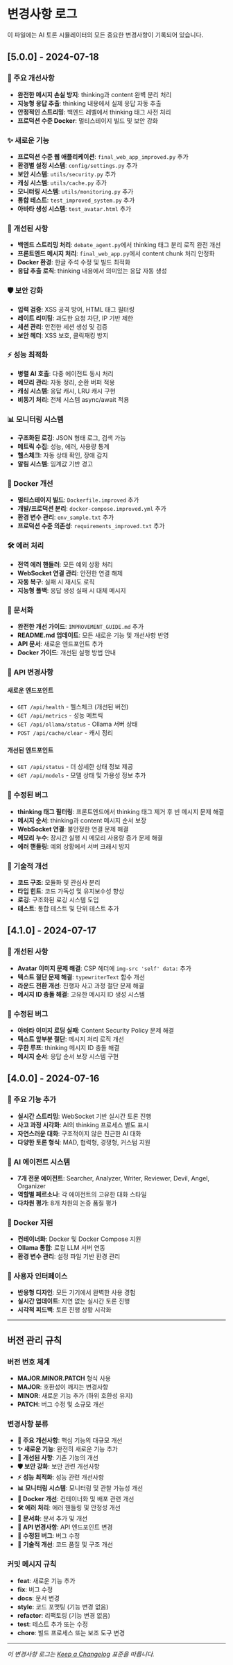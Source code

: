 # 변경사항 로그

이 파일에는 AI 토론 시뮬레이터의 모든 중요한 변경사항이 기록되어 있습니다.

## [5.0.0] - 2024-07-18

### 🎉 주요 개선사항
- **완전한 메시지 손실 방지**: thinking과 content 완벽 분리 처리
- **지능형 응답 추출**: thinking 내용에서 실제 응답 자동 추출
- **안정적인 스트리밍**: 백엔드 레벨에서 thinking 태그 사전 처리
- **프로덕션 수준 Docker**: 멀티스테이지 빌드 및 보안 강화

### ✨ 새로운 기능
- **프로덕션 수준 웹 애플리케이션**: `final_web_app_improved.py` 추가
- **환경별 설정 시스템**: `config/settings.py` 추가
- **보안 시스템**: `utils/security.py` 추가
- **캐싱 시스템**: `utils/cache.py` 추가
- **모니터링 시스템**: `utils/monitoring.py` 추가
- **통합 테스트**: `test_improved_system.py` 추가
- **아바타 생성 시스템**: `test_avatar.html` 추가

### 🔧 개선된 사항
- **백엔드 스트리밍 처리**: `debate_agent.py`에서 thinking 태그 분리 로직 완전 개선
- **프론트엔드 메시지 처리**: `final_web_app.py`에서 content chunk 처리 안정화
- **Docker 환경**: 한글 주석 수정 및 빌드 최적화
- **응답 추출 로직**: thinking 내용에서 의미있는 응답 자동 생성

### 🛡️ 보안 강화
- **입력 검증**: XSS 공격 방어, HTML 태그 필터링
- **레이트 리미팅**: 과도한 요청 차단, IP 기반 제한
- **세션 관리**: 안전한 세션 생성 및 검증
- **보안 헤더**: XSS 보호, 클릭재킹 방지

### ⚡ 성능 최적화
- **병렬 AI 호출**: 다중 에이전트 동시 처리
- **메모리 관리**: 자동 정리, 순환 버퍼 적용
- **캐싱 시스템**: 응답 캐시, LRU 캐시 구현
- **비동기 처리**: 전체 시스템 async/await 적용

### 📊 모니터링 시스템
- **구조화된 로깅**: JSON 형태 로그, 검색 가능
- **메트릭 수집**: 성능, 에러, 사용량 통계
- **헬스체크**: 자동 상태 확인, 장애 감지
- **알림 시스템**: 임계값 기반 경고

### 🐳 Docker 개선
- **멀티스테이지 빌드**: `Dockerfile.improved` 추가
- **개발/프로덕션 분리**: `docker-compose.improved.yml` 추가
- **환경 변수 관리**: `env_sample.txt` 추가
- **프로덕션 수준 의존성**: `requirements_improved.txt` 추가

### 🛠️ 에러 처리
- **전역 에러 핸들러**: 모든 예외 상황 처리
- **WebSocket 연결 관리**: 안전한 연결 해제
- **자동 복구**: 실패 시 재시도 로직
- **지능형 폴백**: 응답 생성 실패 시 대체 메시지

### 📝 문서화
- **완전한 개선 가이드**: `IMPROVEMENT_GUIDE.md` 추가
- **README.md 업데이트**: 모든 새로운 기능 및 개선사항 반영
- **API 문서**: 새로운 엔드포인트 추가
- **Docker 가이드**: 개선된 실행 방법 안내

### 🔄 API 변경사항
#### 새로운 엔드포인트
- `GET /api/health` - 헬스체크 (개선된 버전)
- `GET /api/metrics` - 성능 메트릭
- `GET /api/ollama/status` - Ollama 서버 상태
- `POST /api/cache/clear` - 캐시 정리

#### 개선된 엔드포인트
- `GET /api/status` - 더 상세한 상태 정보 제공
- `GET /api/models` - 모델 상태 및 가용성 정보 추가

### 🐛 수정된 버그
- **thinking 태그 필터링**: 프론트엔드에서 thinking 태그 제거 후 빈 메시지 문제 해결
- **메시지 순서**: thinking과 content 메시지 순서 보장
- **WebSocket 연결**: 불안정한 연결 문제 해결
- **메모리 누수**: 장시간 실행 시 메모리 사용량 증가 문제 해결
- **에러 핸들링**: 예외 상황에서 서버 크래시 방지

### 🔧 기술적 개선
- **코드 구조**: 모듈화 및 관심사 분리
- **타입 힌트**: 코드 가독성 및 유지보수성 향상
- **로깅**: 구조화된 로깅 시스템 도입
- **테스트**: 통합 테스트 및 단위 테스트 추가

## [4.1.0] - 2024-07-17

### 🔧 개선된 사항
- **Avatar 이미지 문제 해결**: CSP 헤더에 `img-src 'self' data:` 추가
- **텍스트 절단 문제 해결**: `typewriterText` 함수 개선
- **라운드 전환 개선**: 진행자 사고 과정 절단 문제 해결
- **메시지 ID 충돌 해결**: 고유한 메시지 ID 생성 시스템

### 🐛 수정된 버그
- **아바타 이미지 로딩 실패**: Content Security Policy 문제 해결
- **텍스트 앞부분 절단**: 메시지 처리 로직 개선
- **무한 루프**: thinking 메시지 ID 충돌 해결
- **메시지 순서**: 응답 순서 보장 시스템 구현

## [4.0.0] - 2024-07-16

### 🎉 주요 기능 추가
- **실시간 스트리밍**: WebSocket 기반 실시간 토론 진행
- **사고 과정 시각화**: AI의 thinking 프로세스 별도 표시
- **자연스러운 대화**: 구조적이지 않은 친근한 AI 대화
- **다양한 토론 형식**: MAD, 협력형, 경쟁형, 커스텀 지원

### 🤖 AI 에이전트 시스템
- **7개 전문 에이전트**: Searcher, Analyzer, Writer, Reviewer, Devil, Angel, Organizer
- **역할별 페르소나**: 각 에이전트의 고유한 대화 스타일
- **다차원 평가**: 8개 차원의 논증 품질 평가

### 🐳 Docker 지원
- **컨테이너화**: Docker 및 Docker Compose 지원
- **Ollama 통합**: 로컬 LLM 서버 연동
- **환경 변수 관리**: 설정 파일 기반 환경 관리

### 🎨 사용자 인터페이스
- **반응형 디자인**: 모든 기기에서 완벽한 사용 경험
- **실시간 업데이트**: 지연 없는 실시간 토론 진행
- **시각적 피드백**: 토론 진행 상황 시각화

---

## 버전 관리 규칙

### 버전 번호 체계
- **MAJOR.MINOR.PATCH** 형식 사용
- **MAJOR**: 호환성이 깨지는 변경사항
- **MINOR**: 새로운 기능 추가 (하위 호환성 유지)
- **PATCH**: 버그 수정 및 소규모 개선

### 변경사항 분류
- **🎉 주요 개선사항**: 핵심 기능의 대규모 개선
- **✨ 새로운 기능**: 완전히 새로운 기능 추가
- **🔧 개선된 사항**: 기존 기능의 개선
- **🛡️ 보안 강화**: 보안 관련 개선사항
- **⚡ 성능 최적화**: 성능 관련 개선사항
- **📊 모니터링 시스템**: 모니터링 및 관찰 가능성 개선
- **🐳 Docker 개선**: 컨테이너화 및 배포 관련 개선
- **🛠️ 에러 처리**: 에러 핸들링 및 안정성 개선
- **📝 문서화**: 문서 추가 및 개선
- **🔄 API 변경사항**: API 엔드포인트 변경
- **🐛 수정된 버그**: 버그 수정
- **🔧 기술적 개선**: 코드 품질 및 구조 개선

### 커밋 메시지 규칙
- **feat**: 새로운 기능 추가
- **fix**: 버그 수정
- **docs**: 문서 변경
- **style**: 코드 포맷팅 (기능 변경 없음)
- **refactor**: 리팩토링 (기능 변경 없음)
- **test**: 테스트 추가 또는 수정
- **chore**: 빌드 프로세스 또는 보조 도구 변경

---

*이 변경사항 로그는 [Keep a Changelog](https://keepachangelog.com/ko/1.0.0/) 표준을 따릅니다.*